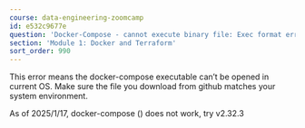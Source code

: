 ```yaml
---
course: data-engineering-zoomcamp
id: e532c9677e
question: 'Docker-Compose - cannot execute binary file: Exec format error'
section: 'Module 1: Docker and Terraform'
sort_order: 990
---
```


This error means the docker-compose executable can’t be opened in current OS. Make sure the file you download from github matches your system environment.

As of 2025/1/17, docker-compose ()  does not work, try v2.32.3

